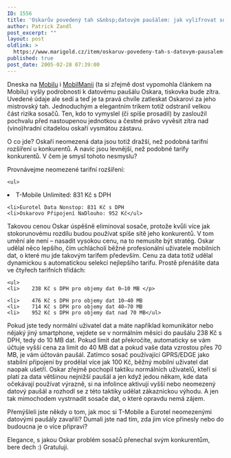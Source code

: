 ```yaml
---
ID: 1556
title: 'Oskarův povedený tah s&nbsp;datovým paušálem: jak vylifrovat sosače'
author: Patrick Zandl
post_excerpt: ""
layout: post
oldlink: >
  https://www.marigold.cz/item/oskaruv-povedeny-tah-s-datovym-pausalem-jak-vylifrovat-sosace
published: true
post_date: 2005-02-28 07:39:00
---
```

<p>Dneska na <a href="http://mobil.idnes.cz/mob_operatori.asp?r=mob_operatori&amp;c=A050227_233113_mob_operatori_dno">Mobilu</a> i <a href="http://www.mobilmania.cz/Bleskovky/AR.asp?ARI=109448">MobilManii</a> (ta si zřejmě dost vypomohla článkem na Mobilu) vyšly podrobnosti k datovému paušálu Oskara, tiskovka bude zítra. Uvedené údaje ale sedí a teď je ta pravá chvíle zatleskat Oskarovi za jeho mistrovský tah. Jednoduchým a elegantním trikem totiž odstranil velkou část rizika sosačů. Ten, kdo to vymyslel (či spíše prosadil) by zasloužil pochvalu před nastoupenou jednotkou a čestné právo vyvěsit zítra nad (vino)hradní citadelou oskaří vysmátou zástavu. </p>

<p>O co jde? Oskaří neomezená data jsou totiž dražší, než podobná tarifní rozšíření u konkurentů. A navíc jsou levnější, než podobné tarify konkurentů. V čem je smysl tohoto nesmyslu?</p>

<p>Provnávejme neomezené tarifní rozšíření:</p>

	<ul>
<li>T-Mobile Unlimited: 831 Kč s DPH</p>

	<li>Eurotel Data Nonstop: 831 Kč s DPH
	<li>Oskarovo Připojení NaDlouho: 952 Kč</ul>
<p>Takovou cenou Oskar úspěšně eliminoval sosače, protože kvůli více jak stokorunovému rozdílu budou používat spíše sítě jeho konkurentů. V tom umění ale není – nasadit vysokou cenu, na to nemusíte být stratég. Oskar udělal něco lepšího, čím uchlácholí běžné profesionální uživatele mobilních dat, o které mu jde takovým tarifem především. Cenu za data totiž udělal dynamickou s automatickou selekcí nejlepšího tarifu. Prostě přenášíte data ve čtyřech tarifních třídách:</p>

	<ul>
	<li>	238 Kč s DPH pro objemy dat 0–10 MB </p>

	<li>	476 Kč s DPH pro objemy dat 10–40 MB 
	<li>	714 Kč s DPH pro objemy dat 40–70 MB 
	<li>	952 Kč s DPH pro objemy dat nad 70 MB</ul>
<p>Pokud jste tedy normální uživatel dat a máte například komunikátor nebo nějaký jiný smartphone, vejdete se v normálním měsíci do paušálu 238 Kč s DPH, tedy do 10 MB dat. Pokud limit dat překročíte, automaticky se vám účtuje vyšší cena za limit do 40 MB dat a pokud vaše data vzrostou přes 70 MB, je vám účtován paušál. 
Zatímco sosač používající GPRS/EDGE jako stabilní připojení by prodělal více jak 100 Kč, běžný mobilní uživatel dat naopak ušetří. Oskar zřejmě pochopil taktiku normálních uživatelů, kteří si platí za data většinou nejnižší paušál a jen když jedou někam, kde data očekávají používat výrazně, si na infolince aktivují vyšší nebo neomezený datový paušál a rozhodl se z této taktiky udělat zákaznickou výhodu. A jen tak mimochodem vystrnadit sosače dat, o které opravdu nemá zájem. </p>

<p>Přemýšleli jste někdy o tom, jak moc si T-Mobile a Eurotel neomezenými datovými paušály zavařili? Dumali jste nad tím, zda jim více přinesly nebo do budoucna je o více připraví? </p>

<p>Elegance, s jakou Oskar problém sosačů přenechal svým konkurentům, bere dech :) Gratuluji.
</p>
